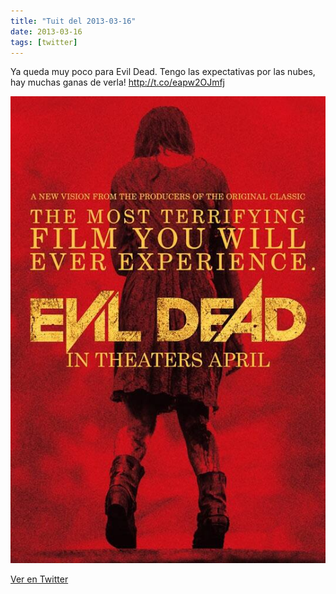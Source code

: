 ```yaml
---
title: "Tuit del 2013-03-16"
date: 2013-03-16
tags: [twitter]
---
```


Ya queda muy poco para Evil Dead. Tengo las expectativas por las nubes, hay muchas ganas de verla! http://t.co/eapw2OJmfj

![Imagen](/assets/images/312883089988792321-BFeVgztCMAEix_r.jpg)

[Ver en Twitter](https://twitter.com/i/web/status/312883089988792321)
